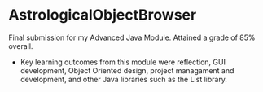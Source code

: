 # AstrologicalObjectBrowser
Final submission for my Advanced Java Module. Attained a grade of 85% overall.

- Key learning outcomes from this module were reflection, GUI development, Object Oriented design, project managament and development, and other Java libraries such as the List library.
